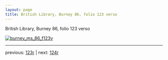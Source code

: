 ```yaml
---
layout: page
title: British Library, Burney 86, folio 123 verso
---
```


British Library, Burney 86, folio 123 verso

[![burney_ms_86_f123v](http://www.homermultitext.org/iipsrv?IIIF=/project/homer/pyramidal/deepzoom/bl/burney86imgs/v1/burney_ms_86_f123v.tif/full/800,/0/default.jpg)](http://www.homermultitext.org/ict2/?urn=urn:cite2:bl:burney86imgs.v1:burney_ms_86_f123v) 

---

previous:  [123r](../123r/) | next: [124r](../124r/)